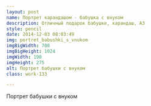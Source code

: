 ```yaml
---
layout: post
name: Портрет карандашом - бабушка с внуком
description: Отличный подарок бабушке, карандаш, А3
style: pencil
date: 2014-12-03 08:03:49
img: portret_babushki_s_vnukom
imgBigWidth: 708
imgBigHeight: 1024
imgWidth: 190
imgHeight: 275
alt: Портрет бабушки с внуком
class: work-133

---
```


Портрет бабушки с внуком